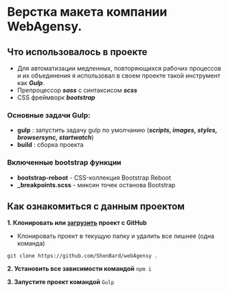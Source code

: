 # Верстка макета компании WebAgensy.

## Что использовалось в проекте
* Для автоматизации медленных, повторяющихся рабочих процессов и их объединения я использовал в своем проекте такой инструмент как ***Gulp***.
* Препроцессор ***sass*** с синтаксисом ***scss***
* CSS фреймворк ***bootstrap***
### Основные задачи Gulp:
* **gulp** : запустить задачу gulp по умолчанию (***scripts, images, styles, browsersync, startwatch***)
* **build** : сборка проекта
### Включенные bootstrap функции
 * **bootstrap-reboot** - CSS-коллекция Bootstrap Reboot
 * **_breakpoints.scss** - миксин точек останова Bootstrap

## Как ознакомиться с данным проектом 
**1. Клонировать или [загрузить](https://github.com/ShonBard/webAgency/archive/refs/heads/master.zip) проект с GitHub**

* Клонировать проект в текущую папку и удалить все лишнее (одна команда)
```
git clone https://github.com/ShonBard/webAgensy .
```
**2. Установить все зависимости  командой** `npm i`

**3. Запустите проект командой** `Gulp`
